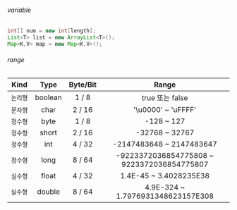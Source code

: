 ###### variable
  
```java
int[] num = new int[length];
List<T> list = new ArrayList<T>();
Map<K,V> map = new Map<K,V>();
```

###### range
| Kind      | Type   | Byte/Bit | Range   |
| :---:     | :---:  | :---:    | :---:   |
| `논리형`  | boolean | 1 / 8   | true 또는 false    |
| `문자형`  | char    | 2 / 16  | '\u0000' ~ 'uFFFF' |
| `정수형`  | byte    | 1 / 8   | -128 ~ 127         |
| `정수형`  | short   | 2 / 16  | -32768 ~ 32767     |
| `정수형`  | int     | 4 / 32  | -2147483648 ~ 2147483647 |
| `정수형`  | long    | 8 / 64  | -9223372036854775808 ~ 9223372036854775807 |
| `실수형`  | float   | 4 / 32  | 1.4E-45 ~ 3.4028235E38   |
| `실수형 ` | double  | 8 / 64  | 4.9E-324 ~ 1.7976931348623157E308 |

